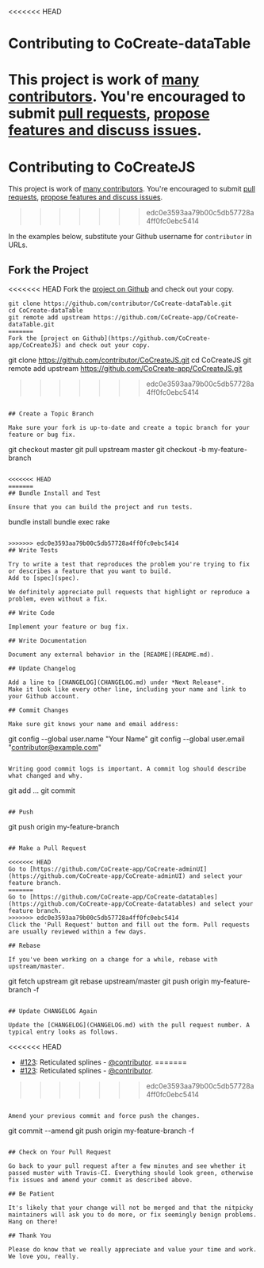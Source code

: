 <<<<<<< HEAD
# Contributing to CoCreate-dataTable

This project is work of [many contributors](https://github.com/CoCreate-app/CoCreate-adminUI/graphs/contributors).
You're encouraged to submit [pull requests](https://github.com/CoCreate-app/CoCreate-adminUI/pulls),
[propose features and discuss issues](https://github.com/CoCreate-app/CoCreate-adminUI/issues).
=======
# Contributing to CoCreateJS

This project is work of [many contributors](https://github.com/CoCreate-app/CoCreate-datatables/graphs/contributors).
You're encouraged to submit [pull requests](https://github.com/CoCreate-app/CoCreate-datatables/pulls),
[propose features and discuss issues](https://github.com/CoCreate-app/CoCreate-datatables/issues).
>>>>>>> edc0e3593aa79b00c5db57728a4ff0fc0ebc5414

In the examples below, substitute your Github username for `contributor` in URLs.

## Fork the Project

<<<<<<< HEAD
Fork the [project on Github](https://github.com/CoCreate-app/CoCreate-dataTable) and check out your copy.

```
git clone https://github.com/contributor/CoCreate-dataTable.git
cd CoCreate-dataTable
git remote add upstream https://github.com/CoCreate-app/CoCreate-dataTable.git
=======
Fork the [project on Github](https://github.com/CoCreate-app/CoCreateJS) and check out your copy.

```
git clone https://github.com/contributor/CoCreateJS.git
cd CoCreateJS
git remote add upstream https://github.com/CoCreate-app/CoCreateJS.git
>>>>>>> edc0e3593aa79b00c5db57728a4ff0fc0ebc5414
```

## Create a Topic Branch

Make sure your fork is up-to-date and create a topic branch for your feature or bug fix.

```
git checkout master
git pull upstream master
git checkout -b my-feature-branch
```

<<<<<<< HEAD
=======
## Bundle Install and Test

Ensure that you can build the project and run tests.

```
bundle install
bundle exec rake
```

>>>>>>> edc0e3593aa79b00c5db57728a4ff0fc0ebc5414
## Write Tests

Try to write a test that reproduces the problem you're trying to fix or describes a feature that you want to build.
Add to [spec](spec).

We definitely appreciate pull requests that highlight or reproduce a problem, even without a fix.

## Write Code

Implement your feature or bug fix.

## Write Documentation

Document any external behavior in the [README](README.md).

## Update Changelog

Add a line to [CHANGELOG](CHANGELOG.md) under *Next Release*.
Make it look like every other line, including your name and link to your Github account.

## Commit Changes

Make sure git knows your name and email address:

```
git config --global user.name "Your Name"
git config --global user.email "contributor@example.com"
```

Writing good commit logs is important. A commit log should describe what changed and why.

```
git add ...
git commit
```

## Push

```
git push origin my-feature-branch
```

## Make a Pull Request

<<<<<<< HEAD
Go to [https://github.com/CoCreate-app/CoCreate-adminUI](https://github.com/CoCreate-app/CoCreate-adminUI) and select your feature branch.
=======
Go to [https://github.com/CoCreate-app/CoCreate-datatables](https://github.com/CoCreate-app/CoCreate-datatables) and select your feature branch.
>>>>>>> edc0e3593aa79b00c5db57728a4ff0fc0ebc5414
Click the 'Pull Request' button and fill out the form. Pull requests are usually reviewed within a few days.

## Rebase

If you've been working on a change for a while, rebase with upstream/master.

```
git fetch upstream
git rebase upstream/master
git push origin my-feature-branch -f
```

## Update CHANGELOG Again

Update the [CHANGELOG](CHANGELOG.md) with the pull request number. A typical entry looks as follows.

```
<<<<<<< HEAD
* [#123](https://github.com/CoCreate-app/CoCreate-adminUI/pull/123): Reticulated splines - [@contributor](https://github.com/contributor).
=======
* [#123](https://github.com/CoCreate-app/CoCreate-datatables/pull/123): Reticulated splines - [@contributor](https://github.com/contributor).
>>>>>>> edc0e3593aa79b00c5db57728a4ff0fc0ebc5414
```

Amend your previous commit and force push the changes.

```
git commit --amend
git push origin my-feature-branch -f
```

## Check on Your Pull Request

Go back to your pull request after a few minutes and see whether it passed muster with Travis-CI. Everything should look green, otherwise fix issues and amend your commit as described above.

## Be Patient

It's likely that your change will not be merged and that the nitpicky maintainers will ask you to do more, or fix seemingly benign problems. Hang on there!

## Thank You

Please do know that we really appreciate and value your time and work. We love you, really.